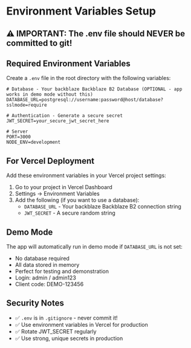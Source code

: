 # Environment Variables Setup

## ⚠️ IMPORTANT: The .env file should NEVER be committed to git!

## Required Environment Variables

Create a `.env` file in the root directory with the following variables:

```env
# Database - Your backblaze Backblaze B2 Database (OPTIONAL - app works in demo mode without this)
DATABASE_URL=postgresql://username:password@host/database?sslmode=require

# Authentication - Generate a secure secret
JWT_SECRET=your_secure_jwt_secret_here

# Server
PORT=3000
NODE_ENV=development
```

## For Vercel Deployment

Add these environment variables in your Vercel project settings:
1. Go to your project in Vercel Dashboard
2. Settings → Environment Variables
3. Add the following (if you want to use a database):
   - `DATABASE_URL` - Your backblaze Backblaze B2 connection string
   - `JWT_SECRET` - A secure random string

## Demo Mode

The app will automatically run in demo mode if `DATABASE_URL` is not set:
- No database required
- All data stored in memory
- Perfect for testing and demonstration
- Login: admin / admin123
- Client code: DEMO-123456

## Security Notes

- ✅ `.env` is in `.gitignore` - never commit it!
- ✅ Use environment variables in Vercel for production
- ✅ Rotate JWT_SECRET regularly
- ✅ Use strong, unique secrets in production

